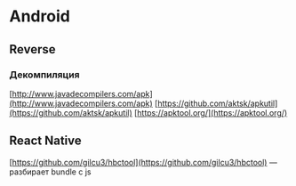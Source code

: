 # Android

## Reverse

### Декомпиляция
[http://www.javadecompilers.com/apk](http://www.javadecompilers.com/apk)
[https://github.com/aktsk/apkutil](https://github.com/aktsk/apkutil)
[https://apktool.org/](https://apktool.org/)

## React Native
[https://github.com/gilcu3/hbctool](https://github.com/gilcu3/hbctool) — разбирает bundle c js

